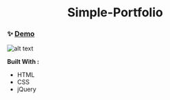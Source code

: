<h1 align="center">  Simple-Portfolio  </h1>

### ✨ [Demo](https://mosaif00.github.io/Simple-Portfolio/)

![alt text](demo.gif)

**Built With :**

- HTML
- CSS
- jQuery

